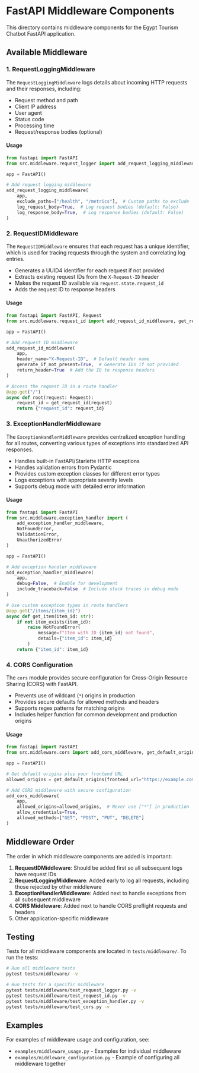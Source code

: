 # FastAPI Middleware Components

This directory contains middleware components for the Egypt Tourism Chatbot FastAPI application.

## Available Middleware

### 1. RequestLoggingMiddleware

The `RequestLoggingMiddleware` logs details about incoming HTTP requests and their responses, including:

- Request method and path
- Client IP address
- User agent
- Status code
- Processing time
- Request/response bodies (optional)

#### Usage

```python
from fastapi import FastAPI
from src.middleware.request_logger import add_request_logging_middleware

app = FastAPI()

# Add request logging middleware
add_request_logging_middleware(
    app,
    exclude_paths=["/health", "/metrics"],  # Custom paths to exclude
    log_request_body=True,  # Log request bodies (default: False)
    log_response_body=True,  # Log response bodies (default: False)
)
```

### 2. RequestIDMiddleware

The `RequestIDMiddleware` ensures that each request has a unique identifier, which is used for tracing requests through the system and correlating log entries.

- Generates a UUID4 identifier for each request if not provided
- Extracts existing request IDs from the `X-Request-ID` header
- Makes the request ID available via `request.state.request_id`
- Adds the request ID to response headers

#### Usage

```python
from fastapi import FastAPI, Request
from src.middleware.request_id import add_request_id_middleware, get_request_id

app = FastAPI()

# Add request ID middleware
add_request_id_middleware(
    app,
    header_name="X-Request-ID",  # Default header name
    generate_if_not_present=True,  # Generate IDs if not provided
    return_header=True  # Add the ID to response headers
)

# Access the request ID in a route handler
@app.get("/")
async def root(request: Request):
    request_id = get_request_id(request)
    return {"request_id": request_id}
```

### 3. ExceptionHandlerMiddleware

The `ExceptionHandlerMiddleware` provides centralized exception handling for all routes, converting various types of exceptions into standardized API responses.

- Handles built-in FastAPI/Starlette HTTP exceptions
- Handles validation errors from Pydantic
- Provides custom exception classes for different error types
- Logs exceptions with appropriate severity levels
- Supports debug mode with detailed error information

#### Usage

```python
from fastapi import FastAPI
from src.middleware.exception_handler import (
    add_exception_handler_middleware,
    NotFoundError,
    ValidationError,
    UnauthorizedError
)

app = FastAPI()

# Add exception handler middleware
add_exception_handler_middleware(
    app,
    debug=False,  # Enable for development
    include_traceback=False  # Include stack traces in debug mode
)

# Use custom exception types in route handlers
@app.get("/items/{item_id}")
async def get_item(item_id: str):
    if not item_exists(item_id):
        raise NotFoundError(
            message=f"Item with ID {item_id} not found",
            details={"item_id": item_id}
        )
    return {"item_id": item_id}
```

### 4. CORS Configuration

The `cors` module provides secure configuration for Cross-Origin Resource Sharing (CORS) with FastAPI.

- Prevents use of wildcard (`*`) origins in production
- Provides secure defaults for allowed methods and headers
- Supports regex patterns for matching origins
- Includes helper function for common development and production origins

#### Usage

```python
from fastapi import FastAPI
from src.middleware.cors import add_cors_middleware, get_default_origins

app = FastAPI()

# Get default origins plus your frontend URL
allowed_origins = get_default_origins(frontend_url="https://example.com")

# Add CORS middleware with secure configuration
add_cors_middleware(
    app,
    allowed_origins=allowed_origins,  # Never use ["*"] in production
    allow_credentials=True,
    allowed_methods=["GET", "POST", "PUT", "DELETE"]
)
```

## Middleware Order

The order in which middleware components are added is important:

1. **RequestIDMiddleware**: Should be added first so all subsequent logs have request IDs
2. **RequestLoggingMiddleware**: Added early to log all requests, including those rejected by other middleware
3. **ExceptionHandlerMiddleware**: Added next to handle exceptions from all subsequent middleware
4. **CORS Middleware**: Added next to handle CORS preflight requests and headers
5. Other application-specific middleware

## Testing

Tests for all middleware components are located in `tests/middleware/`. To run the tests:

```bash
# Run all middleware tests
pytest tests/middleware/ -v

# Run tests for a specific middleware
pytest tests/middleware/test_request_logger.py -v
pytest tests/middleware/test_request_id.py -v
pytest tests/middleware/test_exception_handler.py -v
pytest tests/middleware/test_cors.py -v
```

## Examples

For examples of middleware usage and configuration, see:

- `examples/middleware_usage.py` - Examples for individual middleware
- `examples/middleware_configuration.py` - Example of configuring all middleware together
